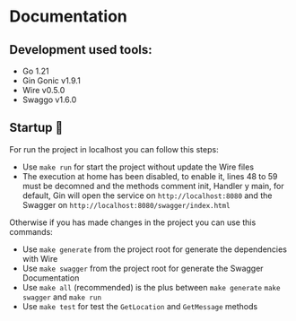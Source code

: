 # Documentation

## Development used tools:

 - Go 1.21
 - Gin Gonic v1.9.1
 - Wire v0.5.0
 - Swaggo v1.6.0

## Startup :vertical_traffic_light:

For run the project in localhost you can follow this steps:

- Use `make run` for start the project without update the Wire files
- The execution at home has been disabled, to enable it, lines 48 to 59 must be decomned and the methods comment init, Handler y main, for default, Gin will open the service on `http://localhost:8080` and the Swagger on `http://localhost:8080/swagger/index.html` 

Otherwise if you has made changes in the project you can use this commands:

- Use `make generate` from the project root for generate the dependencies with Wire
- Use `make swagger` from the project root for generate the Swagger Documentation
- Use `make all` (recommended) is the plus between `make generate` `make swagger` and `make run`
- Use `make test` for test the `GetLocation` and `GetMessage` methods
